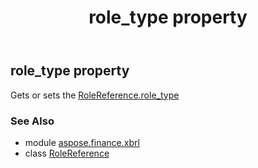 ﻿---
title: role_type property
second_title: Aspose.Finance for Python via .NET API References
description: 
type: docs
weight: 70
url: /python-net/aspose.finance.xbrl/rolereference/role_type/
is_root: false
---

## role_type property


Gets or sets the [RoleReference.role_type](/finance/python-net/aspose.finance.xbrl/rolereference#role_type)

### See Also
* module [aspose.finance.xbrl](../../)
* class [RoleReference](/finance/python-net/aspose.finance.xbrl/rolereference)
